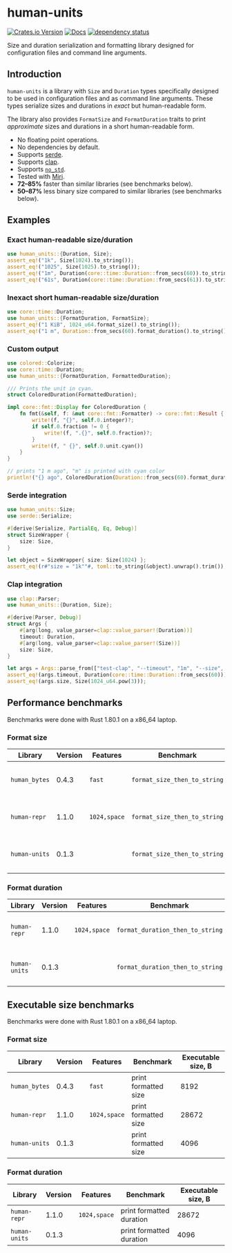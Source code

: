 # human-units

[![Crates.io Version](https://img.shields.io/crates/v/human-units)](https://crates.io/crates/human-units)
[![Docs](https://docs.rs/human-units/badge.svg)](https://docs.rs/human-units)
[![dependency status](https://deps.rs/repo/github/igankevich/human-units/status.svg)](https://deps.rs/repo/github/igankevich/human-units)

Size and duration serialization and formatting library designed for configuration files and command line arguments.


## Introduction

`human-units` is a library with `Size` and `Duration` types specifically designed to be used in configuration files and as command line arguments.
These types serialize sizes and durations in _exact_ but human-readable form.

The library also provides `FormatSize` and `FormatDuration` traits
to print _approximate_ sizes and durations in a short human-readable form.

- No floating point operations.
- No dependencies by default.
- Supports [serde](https://docs.rs/serde/latest/serde/).
- Supports [clap](https://docs.rs/clap/latest/clap/).
- Supports [`no_std`](https://docs.rust-embedded.org/book/intro/no-std.html).
- Tested with [Miri](https://github.com/rust-lang/miri).
- **72–85%** faster than similar libraries (see benchmarks below).
- **50–87%** less binary size compared to similar libraries (see benchmarks below).


## Examples

### Exact human-readable size/duration

```rust
use human_units::{Duration, Size};
assert_eq!("1k", Size(1024).to_string());
assert_eq!("1025", Size(1025).to_string());
assert_eq!("1m", Duration(core::time::Duration::from_secs(60)).to_string());
assert_eq!("61s", Duration(core::time::Duration::from_secs(61)).to_string());
```

### Inexact short human-readable size/duration

```rust
use core::time::Duration;
use human_units::{FormatDuration, FormatSize};
assert_eq!("1 KiB", 1024_u64.format_size().to_string());
assert_eq!("1 m", Duration::from_secs(60).format_duration().to_string());
```

### Custom output

```rust
use colored::Colorize;
use core::time::Duration;
use human_units::{FormatDuration, FormattedDuration};

/// Prints the unit in cyan.
struct ColoredDuration(FormattedDuration);

impl core::fmt::Display for ColoredDuration {
    fn fmt(&self, f: &mut core::fmt::Formatter) -> core::fmt::Result {
        write!(f, "{}", self.0.integer)?;
        if self.0.fraction != 0 {
            write!(f, ".{}", self.0.fraction)?;
        }
        write!(f, " {}", self.0.unit.cyan())
    }
}

// prints "1 m ago", "m" is printed with cyan color
println!("{} ago", ColoredDuration(Duration::from_secs(60).format_duration()));
```

### Serde integration

```rust
use human_units::Size;
use serde::Serialize;

#[derive(Serialize, PartialEq, Eq, Debug)]
struct SizeWrapper {
    size: Size,
}

let object = SizeWrapper{ size: Size(1024) };
assert_eq!(r#"size = "1k""#, toml::to_string(&object).unwrap().trim());
```

### Clap integration

```rust
use clap::Parser;
use human_units::{Duration, Size};

#[derive(Parser, Debug)]
struct Args {
    #[arg(long, value_parser=clap::value_parser!(Duration))]
    timeout: Duration,
    #[arg(long, value_parser=clap::value_parser!(Size))]
    size: Size,
}

let args = Args::parse_from(["test-clap", "--timeout", "1m", "--size", "1g"]);
assert_eq!(args.timeout, Duration(core::time::Duration::from_secs(60)));
assert_eq!(args.size, Size(1024_u64.pow(3)));
```

## Performance benchmarks

Benchmarks were done with Rust 1.80.1 on a x86\_64 laptop.

### Format size

| Library | Version | Features | Benchmark | Time |
|---------|---------|----------|-----------|------|
| `human_bytes` | 0.4.3 | `fast`       | `format_size_then_to_string` | 88.40 ns ± 5.02 ns|
| `human-repr`  | 1.1.0 | `1024,space` | `format_size_then_to_string` | 161.38 ns ± 13.29 ns|
| `human-units` | 0.1.3 |              | `format_size_then_to_string` | **24.24 ns ± 1.23 ns** |

### Format duration

| Library | Version | Features | Benchmark | Time |
|---------|---------|----------|-----------|------|
| `human-repr`  | 1.1.0 | `1024,space` | `format_duration_then_to_string` | 229.47 ns ± 11.90 ns|
| `human-units` | 0.1.3 |              | `format_duration_then_to_string` | **41.55 ns ± 2.77 ns** |


## Executable size benchmarks

Benchmarks were done with Rust 1.80.1 on a x86\_64 laptop.

### Format size

| Library | Version | Features | Benchmark | Executable size, B |
|---------|---------|----------|-----------|--------------------|
| `human_bytes` | 0.4.3 | `fast`       | print formatted size | 8192  |
| `human-repr`  | 1.1.0 | `1024,space` | print formatted size | 28672 |
| `human-units` | 0.1.3 |              | print formatted size | 4096  |

### Format duration

| Library | Version | Features | Benchmark | Executable size, B |
|---------|---------|----------|-----------|--------------------|
| `human-repr`  | 1.1.0 | `1024,space` | print formatted duration | 28672 |
| `human-units` | 0.1.3 |              | print formatted duration | 4096  |
